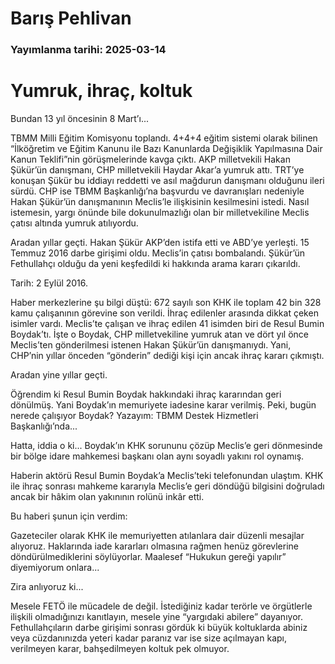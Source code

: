 # Barış Pehlivan

### Yayımlanma tarihi: 2025-03-14

# Yumruk, ihraç, koltuk

Bundan 13 yıl öncesinin 8 Mart’ı...

TBMM Milli Eğitim Komisyonu
toplandı. 4+4+4 eğitim sistemi
olarak bilinen “İlköğretim ve Eğitim
Kanunu ile Bazı Kanunlarda Değişiklik
Yapılmasına Dair Kanun Teklifi”nin
görüşmelerinde kavga çıktı. AKP
milletvekili Hakan Şükür’ün danışmanı,
CHP milletvekili Haydar Akar’a yumruk
attı. TRT’ye konuşan Şükür bu iddiayı
reddetti ve asıl mağdurun danışmanı
olduğunu ileri sürdü. CHP ise TBMM
Başkanlığı’na başvurdu ve davranışları
nedeniyle Hakan Şükür’ün danışmanının
Meclis’le ilişkisinin kesilmesini istedi.
Nasıl istemesin, yargı önünde bile
dokunulmazlığı olan bir milletvekiline
Meclis çatısı altında yumruk atılıyordu.

Aradan yıllar geçti. Hakan Şükür
AKP’den istifa etti ve ABD’ye yerleşti.
15 Temmuz 2016 darbe girişimi oldu.
Meclis’in çatısı bombalandı. Şükür’ün
Fethullahçı olduğu da yeni keşfedildi ki
hakkında arama kararı çıkarıldı.

Tarih: 2 Eylül 2016.

Haber merkezlerine şu bilgi düştü:
672 sayılı son KHK ile toplam 42 bin
328 kamu çalışanının görevine son
verildi. İhraç edilenler arasında dikkat
çeken isimler vardı. Meclis’te çalışan ve
ihraç edilen 41 isimden biri de Resul
Bumin Boydak’tı. İşte o Boydak, CHP
milletvekiline yumruk atan ve dört yıl
önce Meclis’ten gönderilmesi istenen
Hakan Şükür’ün danışmanıydı. Yani,
CHP’nin yıllar önceden “gönderin”
dediği kişi için ancak ihraç kararı
çıkmıştı.

Aradan yine yıllar geçti.

Öğrendim ki Resul Bumin Boydak
hakkındaki ihraç kararından geri
dönülmüş. Yani Boydak’ın memuriyete
iadesine karar verilmiş. Peki,
bugün nerede çalışıyor Boydak?
Yazayım: TBMM Destek Hizmetleri
Başkanlığı’nda...

Hatta, iddia o ki... Boydak’ın
KHK sorununu çözüp Meclis’e geri
dönmesinde bir bölge idare mahkemesi
başkanı olan aynı soyadlı yakını rol
oynamış.

Haberin aktörü Resul Bumin Boydak’a
Meclis’teki telefonundan ulaştım. KHK
ile ihraç sonrası mahkeme kararıyla
Meclis’e geri döndüğü bilgisini doğruladı
ancak bir hâkim olan yakınının rolünü
inkâr etti.

Bu haberi şunun için verdim:

Gazeteciler olarak KHK ile
memuriyetten atılanlara dair düzenli
mesajlar alıyoruz. Haklarında iade
kararları olmasına rağmen henüz
görevlerine döndürülmediklerini
söylüyorlar. Maalesef “Hukukun gereği
yapılır” diyemiyorum onlara...

Zira anlıyoruz ki...

Mesele FETÖ ile mücadele de değil.
İstediğiniz kadar terörle ve örgütlerle
ilişkili olmadığınızı kanıtlayın, mesele
yine “yargıdaki abilere” dayanıyor.
Fethullahçıların darbe girişimi sonrası
gördük ki büyük koltuklarda abiniz veya
cüzdanınızda yeteri kadar paranız var ise
size açılmayan kapı, verilmeyen karar,
bahşedilmeyen koltuk pek olmuyor.

